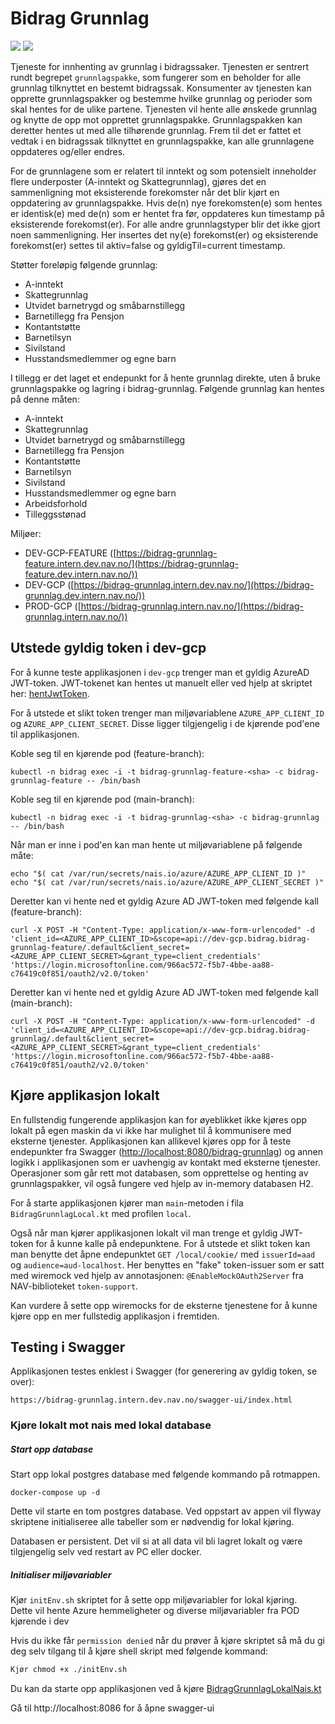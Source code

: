 # Bidrag Grunnlag

![](https://github.com/navikt/bidrag-grunnlag/workflows/continuous%20integration/badge.svg)
![](https://github.com/navikt/bidrag-grunnlag/workflows/release%20bidrag-grunnlag/badge.svg)

Tjeneste for innhenting av grunnlag i bidragssaker. Tjenesten er sentrert rundt begrepet `grunnlagspakke`, som fungerer som en beholder for alle grunnlag tilknyttet en bestemt bidragssak. Konsumenter av tjenesten kan opprette grunnlagspakker og bestemme hvilke grunnlag og perioder som skal hentes for de ulike partene. Tjenesten vil hente alle ønskede grunnlag og knytte de opp mot opprettet grunnlagspakke. Grunnlagspakken kan deretter hentes ut med alle tilhørende grunnlag. Frem til det er fattet et vedtak i en bidragssak tilknyttet en grunnlagspakke, kan alle grunnlagene oppdateres og/eller endres.

For de grunnlagene som er relatert til inntekt og som potensielt inneholder flere underposter (A-inntekt og Skattegrunnlag), gjøres det en sammenligning mot eksisterende forekomster når det blir kjørt en oppdatering av grunnlagspakke. Hvis de(n) nye forekomsten(e) som hentes er identisk(e) med de(n) som er hentet fra før, oppdateres kun timestamp på eksisterende forekomst(er). For alle andre grunnlagstyper blir det ikke gjort noen sammenligning. Her insertes det ny(e) forekomst(er) og eksisterende forekomst(er) settes til aktiv=false og gyldigTil=current timestamp.

Støtter foreløpig følgende grunnlag:
* A-inntekt
* Skattegrunnlag
* Utvidet barnetrygd og småbarnstillegg
* Barnetillegg fra Pensjon
* Kontantstøtte
* Barnetilsyn
* Sivilstand
* Husstandsmedlemmer og egne barn

I tillegg er det laget et endepunkt for å hente grunnlag direkte, uten å bruke grunnlagspakke og lagring i bidrag-grunnlag.
Følgende grunnlag kan hentes på denne måten:
* A-inntekt
* Skattegrunnlag
* Utvidet barnetrygd og småbarnstillegg
* Barnetillegg fra Pensjon
* Kontantstøtte
* Barnetilsyn
* Sivilstand
* Husstandsmedlemmer og egne barn
* Arbeidsforhold
* Tilleggsstønad

Miljøer:
* DEV-GCP-FEATURE ([https://bidrag-grunnlag-feature.intern.dev.nav.no/](https://bidrag-grunnlag-feature.dev.intern.nav.no/))
* DEV-GCP ([https://bidrag-grunnlag.intern.dev.nav.no/](https://bidrag-grunnlag.dev.intern.nav.no/))
* PROD-GCP ([https://bidrag-grunnlag.intern.nav.no/](https://bidrag-grunnlag.intern.nav.no/))

## Utstede gyldig token i dev-gcp
For å kunne teste applikasjonen i `dev-gcp` trenger man et gyldig AzureAD JWT-token. 
JWT-tokenet kan hentes ut manuelt eller ved hjelp at skriptet her: [hentJwtToken](https://github.com/navikt/bidrag-dev/blob/main/scripts/hentJwtToken.sh).

For å utstede et slikt token trenger man miljøvariablene `AZURE_APP_CLIENT_ID` og `AZURE_APP_CLIENT_SECRET`. Disse ligger tilgjengelig i de kjørende pod'ene til applikasjonen.

Koble seg til en kjørende pod (feature-branch):
```
kubectl -n bidrag exec -i -t bidrag-grunnlag-feature-<sha> -c bidrag-grunnlag-feature -- /bin/bash
```

Koble seg til en kjørende pod (main-branch):
```
kubectl -n bidrag exec -i -t bidrag-grunnlag-<sha> -c bidrag-grunnlag -- /bin/bash
```

Når man er inne i pod'en kan man hente ut miljøvariablene på følgende måte:
```
echo "$( cat /var/run/secrets/nais.io/azure/AZURE_APP_CLIENT_ID )"
echo "$( cat /var/run/secrets/nais.io/azure/AZURE_APP_CLIENT_SECRET )"
```

Deretter kan vi hente ned et gyldig Azure AD JWT-token med følgende kall (feature-branch): 
```
curl -X POST -H "Content-Type: application/x-www-form-urlencoded" -d 'client_id=<AZURE_APP_CLIENT_ID>&scope=api://dev-gcp.bidrag.bidrag-grunnlag-feature/.default&client_secret=<AZURE_APP_CLIENT_SECRET>&grant_type=client_credentials' 'https://login.microsoftonline.com/966ac572-f5b7-4bbe-aa88-c76419c0f851/oauth2/v2.0/token'
```

Deretter kan vi hente ned et gyldig Azure AD JWT-token med følgende kall (main-branch):
```
curl -X POST -H "Content-Type: application/x-www-form-urlencoded" -d 'client_id=<AZURE_APP_CLIENT_ID>&scope=api://dev-gcp.bidrag.bidrag-grunnlag/.default&client_secret=<AZURE_APP_CLIENT_SECRET>&grant_type=client_credentials' 'https://login.microsoftonline.com/966ac572-f5b7-4bbe-aa88-c76419c0f851/oauth2/v2.0/token'
```

## Kjøre applikasjon lokalt
En fullstendig fungerende applikasjon kan for øyeblikket ikke kjøres opp lokalt på egen maskin da vi ikke har mulighet til å kommunisere med eksterne tjenester. Applikasjonen kan allikevel kjøres opp for å teste endepunkter fra Swagger ([http://localhost:8080/bidrag-grunnlag](http://localhost:8080/bidrag-grunnlag)) og annen logikk i applikasjonen som er uavhengig av kontakt med eksterne tjenester. Operasjoner som går rett mot databasen, som opprettelse og henting av grunnlagspakker, vil også fungere ved hjelp av in-memory databasen H2.

For å starte applikasjonen kjører man `main`-metoden i fila `BidragGrunnlagLocal.kt` med profilen `local`.

Også når man kjører applikasjonen lokalt vil man trenge et gyldig JWT-token for å kunne kalle på endepunktene. For å utstede et slikt token kan man benytte det åpne endepunktet `GET /local/cookie/` med `issuerId=aad` og `audience=aud-localhost`. Her benyttes en "fake" token-issuer som er satt med wiremock ved hjelp av annotasjonen: `@EnableMockOAuth2Server` fra NAV-biblioteket `token-support`.

Kan vurdere å sette opp wiremocks for de eksterne tjenestene for å kunne kjøre opp en mer fullstedig applikasjon i fremtiden.

## Testing i Swagger
Applikasjonen testes enklest i Swagger (for generering av gyldig token, se over):
```
https://bidrag-grunnlag.intern.dev.nav.no/swagger-ui/index.html
```

### Kjøre lokalt mot nais med lokal database
##### Start opp database
Start opp lokal postgres database med følgende kommando på rotmappen. 
```
docker-compose up -d
```
Dette vil starte en tom postgres database. 
Ved oppstart av appen vil flyway skriptene initialiseree alle tabeller som er nødvendig for lokal kjøring.

Databasen er persistent. Det vil si at all data vil bli lagret lokalt og være tilgjengelig selv ved restart av PC eller docker.

##### Initialiser miljøvariabler
Kjør ```initEnv.sh``` skriptet for å sette opp miljøvariabler for lokal kjøring.
<br/>
Dette vil hente Azure hemmeligheter og diverse miljøvariabler fra POD kjørende i dev

Hvis du ikke får `permission denied` når du prøver å kjøre skriptet så må du gi deg selv tilgang til å kjøre shell skript med følgende kommand:
```bash
Kjør chmod +x ./initEnv.sh
```

Du kan da starte opp applikasjonen ved å kjøre [BidragGrunnlagLokalNais.kt](src/test/kotlin/no/nav/bidrag/grunnlag/BidragGrunnlagLokalNais.kt)

Gå til http://localhost:8086 for å åpne swagger-ui
